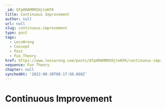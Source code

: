 ```yaml
---
_id: QfpHRAMRM2HjteKFK
title: Continuous Improvement
author: null
url: null
slug: continuous-improvement
type: post
tags:
  - LessWrong
  - Concept
  - Post
  - Fun_Theory
href: https://www.lesswrong.com/posts/QfpHRAMRM2HjteKFK/continuous-improvement
sequence: Fun Theory
chapter: null
synchedAt: '2022-08-30T08:17:50.668Z'
---
```

# Continuous Improvement

